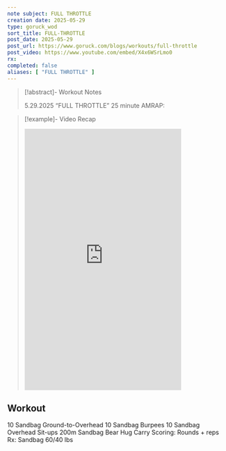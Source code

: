 ```yaml
---
note subject: FULL THROTTLE
creation date: 2025-05-29
type: goruck_wod
sort_title: FULL-THROTTLE
post_date: 2025-05-29
post_url: https://www.goruck.com/blogs/workouts/full-throttle
post_video: https://www.youtube.com/embed/X4x6WSrLmo0
rx: 
completed: false
aliases: [ "FULL THROTTLE" ]
---
```


> [!abstract]- Workout Notes
> 
> 5.29.2025 “FULL THROTTLE”
25 minute AMRAP:

> [!example]- Video Recap
> <iframe width="360" height="600" src="https://www.youtube.com/embed/X4x6WSrLmo0" frameborder="0" allowfullscreen></iframe>

## Workout
10 Sandbag Ground-to-Overhead
10 Sandbag Burpees
10 Sandbag Overhead Sit-ups
200m Sandbag Bear Hug Carry
Scoring: Rounds + reps
Rx: Sandbag 60/40 lbs
